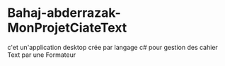 # Bahaj-abderrazak-MonProjetCiateText
c'et un'application desktop crée par langage c#  pour gestion des cahier Text par une Formateur
